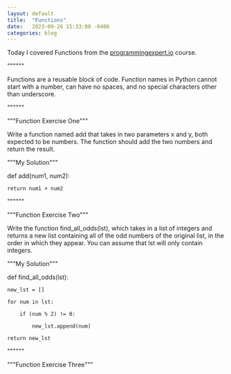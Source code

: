 ```yaml
---
layout: default
title:  "Functions"
date:   2023-09-26 15:33:00 -0400
categories: blog
---
```

Today I covered Functions from the [programmingexpert.io][course-site] course.

""""""

Functions are a reusable block of code. Function names in Python cannot start with a number, can have no spaces, and no special characters other than underscore.

""""""

"""Function Exercise One"""

Write a function named add that takes in two parameters x and y, both expected to be numbers. The function should add the two numbers and return the result.

"""My Solution"""

def add(num1, num2):

    return num1 + num2

""""""

"""Function Exercise Two"""

Write the function find_all_odds(lst), which takes in a list of integers and returns a new list containing all of the odd numbers of the original list, in the order in which they appear. You can assume that lst will only contain integers.

"""My Solution"""

def find_all_odds(lst):

    new_lst = []

    for num in lst:

        if (num % 2) != 0:

            new_lst.append(num)
    
    return new_lst

""""""

"""Function Exercise Three"""

[course-site]: https://www.programmingexpert.io/index